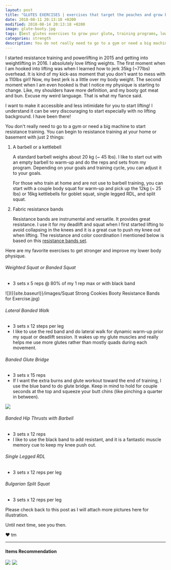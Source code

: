 ```yaml
---
layout: post
title: "GLUTES EXERCISES | exercises that target the peaches and grow booty without machine."
date: 2018-08-11 20:13:18 +0200
modified: 2018-08-14 20:13:18 +0200
image: glute-booty.jpg
tags: [best glutes exercises to grow your glute, training programs, lower body exercises, resistance training, resistance band, booty band, RDL, glute bridge, squat, Bulgarian split squat, hip thrusts, gain muscle,fitness motivation,health,physique]
categories: strength
description: You do not really need to go to a gym or need a big machine to start resistance training. You can begin to resistance training at your home or basement with just 2 things.
---
```


I started resistance training and powerlifting in 2015 and getting into weightlifting in 2016. I absolutely love lifting weights. The first moment when I am hooked into lifting was when I learned how to jerk 35kg (~77lbs) overhead. It is kind of my kick-ass moment that you don't want to mess with a 110lbs girl! Now, my best jerk is a little over my body weight. The second moment when I am even hooked is that I notice my physique is starting to change. Like, my shoulders have more definition, and my booty got meat and bun. Excuse my weird language. That is what my fiance said. 

I want to make it accessible and less intimidate for you to start lifting! I understand it can be very discouraging to start especially with no lifting background. I have been there!

You don't really need to go to a gym or need a big machine to start resistance training. You can begin to resistance training at your home or basement with just 2 things:

1. A barbell or a kettlebell

    A standard barbell weighs about 20 kg (~ 45 lbs). I like to start out with an empty barbell to warm-up and do the reps and sets from my program. Depending on your goals and training cycle, you can adjust it to your goals.

    For those who train at home and are not use to barbell training, you can start with a couple body squat for warm-up and pick up the 12kg (~ 25 lbs) or 16kg kettlebells for goblet squat, single legged RDL, and split squat. 

2. Fabric resistance bands
    
    Resistance bands are instrumental and versatile. It provides great resistance. I use it for my deadlift and squat when I first started lifting to avoid collapsing in the knees and it is a great cue to push my knee out when lifting. The resistance and color coordination I mentioned below is based on this [resistance bands set][resistance-band]. 

Here are my favorite exercises to get stronger and improve my lower body physique.


###### Weighted Squat or Banded Squat

* 3 sets x 5 reps @ 80% of my 1 rep max or with black band 

![]({{site.baseurl}}/images/Squat Strong Cookies Booty Resistance Bands for Exercise.jpg)

###### Lateral Banded Walk

* 3 sets x 12 steps per leg
* I like to use the red band and do lateral walk for dynamic warm-up prior my squat or deadlift session. It wakes up my glute muscles and really helps me use more glutes rather than mostly quads during each movement. 

###### Banded Glute Bridge

* 3 sets x 15 reps
* If I want the extra burns and glute workout toward the end of training, I use the blue band to do glute bridge. Keep in mind to hold for couple seconds at the top and squeeze your butt chins (like pinching a quarter in between).

![]({{site.baseurl}}/images/glute-bridge.jpg)

###### Banded Hip Thrusts with Barbell

* 3 sets x 12 reps
* I like to use the black band to add resistant, and it is a fantastic muscle memory cue to keep my knee push out. 

###### Single Legged RDL

* 3 sets x 12 reps per leg

###### Bulgarian Split Squat

* 3 sets x 12 reps per leg

Please check back to this post as I will attach more pictures here for illustration. 

Until next time, see you then.

❤ tm


***

#### Items Recommendation

[resistance-band]: https://www.amazon.com/s/ref=nb_sb_noss?url=search-alias%3Dsporting&field-keywords=Strong+Cookies+Booty+Resistance+Bands+for+Exercise+%26+Warm-Up+-+Great+for+Squat%2C+Lunges%2C+Hip+Thrusts%2C+Glute+Bridge%2C+Monster+Walk+-+Non-Slip+Design+%28Set+of+3%29

<a target="_blank"  href="https://www.amazon.com/gp/product/B0093CMZ04/ref=as_li_tl?ie=UTF8&camp=1789&creative=9325&creativeASIN=B0093CMZ04&linkCode=as2&tag=pickupstrengt-20&linkId=777a6045bbf3b4a0dcd271e97ab89e20"><img border="0" src="//ws-na.amazon-adsystem.com/widgets/q?_encoding=UTF8&MarketPlace=US&ASIN=B0093CMZ04&ServiceVersion=20070822&ID=AsinImage&WS=1&Format=_SL110_&tag=pickupstrengt-20" ></a><img src="//ir-na.amazon-adsystem.com/e/ir?t=pickupstrengt-20&l=am2&o=1&a=B0093CMZ04" width="1" height="1" border="0" alt="" style="border:none !important; margin:0px !important;" />
<a target="_blank"  href="https://www.amazon.com/gp/product/B07DR3PJDC/ref=as_li_tl?ie=UTF8&camp=1789&creative=9325&creativeASIN=B07DR3PJDC&linkCode=as2&tag=pickupstrengt-20&linkId=4d5acd981dbbc3e377d6512f85c7d935"><img border="0" src="//ws-na.amazon-adsystem.com/widgets/q?_encoding=UTF8&MarketPlace=US&ASIN=B07DR3PJDC&ServiceVersion=20070822&ID=AsinImage&WS=1&Format=_SL160_&tag=pickupstrengt-20" ></a><img src="//ir-na.amazon-adsystem.com/e/ir?t=pickupstrengt-20&l=am2&o=1&a=B07DR3PJDC" width="1" height="1" border="0" alt="" style="border:none !important; margin:0px !important;" />